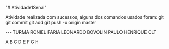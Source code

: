 "# Atividade1Senai" 

Atividade realizada com sucessos, alguns dos comandos usados foram:
git 
git commit 
git add
git push -u origin master 

--- TURMA 
RONIEL FARIA
LEONARDO BOVOLIN
PAULO HENRIQUE CLT 

A
B
C
D
E
F
G
H
